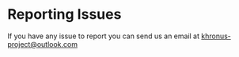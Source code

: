 # Reporting Issues
If you have any issue to report you can send us an email at khronus-project@outlook.com
